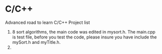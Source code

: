 # C/C++
 Advanced road to learn C/C++ 
 Project list
 1. 8 sort algorithms, the main code was edited in mysort.h. The main.cpp is test file, before you test the code, please insure you have include the mySort.h and myTitle.h.
 2. 

